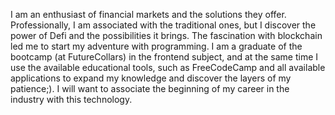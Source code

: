 I am an enthusiast of financial markets and the solutions they offer. Professionally, I am associated with the traditional ones, but I discover the power of Defi and the possibilities it brings. The fascination with blockchain led me to start my adventure with programming. I am a graduate of the bootcamp (at FutureCollars) in the frontend subject, and at the same time I use the available educational tools, such as FreeCodeCamp and all available applications to expand my knowledge and discover the layers of my patience;). I will want to associate the beginning of my career in the industry with this technology.
